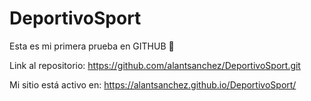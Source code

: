 # DeportivoSport
Esta es mi primera prueba en GITHUB 🙏

Link al repositorio: https://github.com/alantsanchez/DeportivoSport.git

Mi sitio está activo en: https://alantsanchez.github.io/DeportivoSport/

